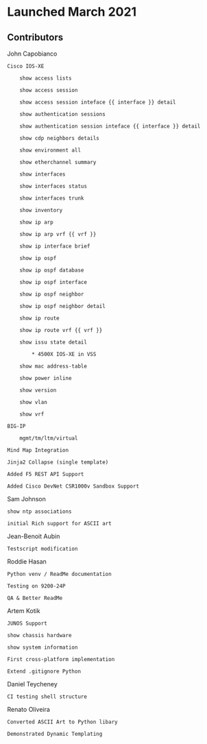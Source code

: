 # Launched March 2021 

## Contributors 

John Capobianco

    Cisco IOS-XE
    
        show access lists

        show access session

        show access session inteface {{ interface }} detail

        show authentication sessions

        show authentication session inteface {{ interface }} detail

        show cdp neighbors details

        show environment all

        show etherchannel summary

        show interfaces
        
        show interfaces status
    
        show interfaces trunk

        show inventory

        show ip arp

        show ip arp vrf {{ vrf }}

        show ip interface brief

        show ip ospf

        show ip ospf database

        show ip ospf interface

        show ip ospf neighbor

        show ip ospf neighbor detail

        show ip route

        show ip route vrf {{ vrf }}

        show issu state detail

            * 4500X IOS-XE in VSS 

        show mac address-table

        show power inline

        show version

        show vlan

        show vrf

    BIG-IP 

        mgmt/tm/ltm/virtual
    
    Mind Map Integration

    Jinja2 Collapse (single template)

    Added F5 REST API Support 

    Added Cisco DevNet CSR1000v Sandbox Support

Sam Johnson

    show ntp associations 

    initial Rich support for ASCII art

Jean-Benoit Aubin

    Testscript modification

Roddie Hasan

    Python venv / ReadMe documentation
    
    Testing on 9200-24P
    
    QA & Better ReadMe 

Artem Kotik

    JUNOS Support 
    
    show chassis hardware
    
    show system information

    First cross-platform implementation
    
    Extend .gitignore Python
    
Daniel Teycheney

    CI testing shell structure

Renato Oliveira

    Converted ASCII Art to Python libary 

    Demonstrated Dynamic Templating
